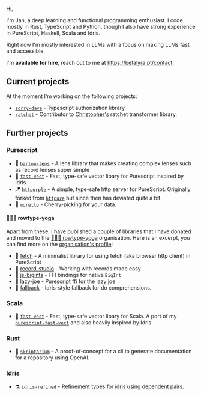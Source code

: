 Hi,

I'm Jan, a deep learning and functional programming enthusiast. I code mostly in Rust, TypeScript and Python, though I also have strong experience in PureScript, Haskell, Scala and Idris.

Right now I'm mostly interested in LLMs with a focus on making LLMs fast and accessible.

I'm **available for hire**, reach out to me at https://betalyra.pt/contact.

## Current projects

At the moment I'm working on the following projects:

- [`sorry-dave`](https://github.com/betalyra/sorry-dave) - Typescript authorization library
- [`ratchet`](https://github.com/huggingface/ratchet) - Contributor to [Christopher's](https://github.com/FL33TW00D) ratchet transformer library.

## Further projects

### Purescript

- 🔭 [`barlow-lens`](https://github.com/sigma-andex/purescript-barlow-lens) - A lens library that makes creating complex lenses such as record lenses super simple
- 🐆 [`fast-vect`](https://github.com/sigma-andex/purescript-fast-vect) - Fast, type-safe vector libary for Purescript inspired by Idris.
- 🪁 [`httpurple`](https://github.com/sigma-andex/purescript-httpurple) - A simple, type-safe http server for PureScript. Originally forked from [`httpure`](https://github.com/citizennet/purescript-httpure) but since then has deviated quite a bit.
- 🍒 [`morello`](https://github.com/sigma-andex/purescript-morello) - Cherry-picking for your data.

#### 🧘🏾‍♀️ rowtype-yoga

Apart from these, I have published a couple of libraries that I have donated and moved to the [🧘🏾‍♀️ rowtype-yoga](https://github.com/rowtype-yoga/) organisation. Here is an excerpt, you can find more on the [organisation's profile](https://github.com/rowtype-yoga/):

- 💌 [fetch](https://github.com/rowtype-yoga/purescript-fetch) - A minimalist library for using fetch (aka browser http client) in PureScript
- 📀 [record-studio](https://github.com/rowtype-yoga/purescript-record-studio) - Working with records made easy
- 🧮 [js-bigints](https://github.com/rowtype-yoga/purescript-js-bigints) - FFI bindings for native `BigInt`
- 🦥 [lazy-joe](https://github.com/rowtype-yoga/purescript-lazy-joe) - Purescript ffi for the lazy joe
- 🦾 [fallback](https://github.com/rowtype-yoga/purescript-fallback) - Idris-style fallback for do comprehensions.

### Scala

- 🐆 [`fast-vect`](https://github.com/sigma-andex/scala-fast-vect) - Fast, type-safe vector libary for Scala. A port of my [`purescript-fast-vect`](https://github.com/sigma-andex/purescript-fast-vect) and also heavily inspired by Idris.

### Rust

- 🤖 [`skriptorium`](https://github.com/sigma-andex/skriptorium) - A proof-of-concept for a cli to generate documentation for a repository using OpenAI.

### Idris

- ⚗️ [`idris-refined`](https://github.com/sigma-andex/idris-refined) - Refinement types for idris using dependent pairs.
